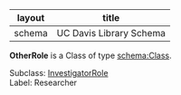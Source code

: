 
| layout| title |
| ------------- |:-------------:|
| schema     | UC Davis Library Schema     |

**OtherRole** is a Class of type [schema:Class](http://schema.org/Class). <br /> 

Subclass: [InvestigatorRole](http://vivoweb.org/ontology/core#InvestigatorRole)<br /> Label: Researcher<br /> 
